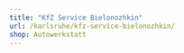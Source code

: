 ```yaml
---
title: "KfZ Service Bielonozhkin"
url: /karlsruhe/kfz-service-bielonozhkin/
shop: Autowerkstatt
---
```

